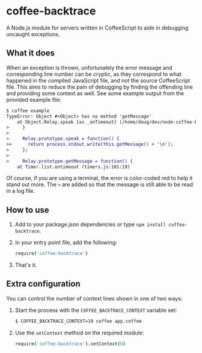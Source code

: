 # coffee-backtrace

A Node.js module for servers written in CoffeeScript to aide in debugging
uncaught exceptions.

## What it does

When an exception is thrown, unfortunately the error message and corresponding
line number can be cryptic, as they correspond to what happened in the compiled
JavaScript file, and not the source CoffeeScript file. This aims to reduce the
pain of debugging by finding the offending line and providing some context as
well. See some example output from the provided example file:

```diff
$ coffee example
TypeError: Object #<Object> has no method 'getMessage'
    at Object.Relay.speak [as _onTimeout] (/home/doug/dev/node-coffee-backtrace/example.coffee:13:40)
>     }
>
>     Relay.prototype.speak = function() {
>>      return process.stdout.write(this.getMessage() + '\n');
>     };
>
>     Relay.prototype.getMessage = function() {
    at Timer.list.ontimeout (timers.js:101:19)
```

Of course, if you are using a terminal, the error is color-coded red to help it
stand out more. The `>` are added so that the message is still able to be read
in a log file.

## How to use

1. Add to your package.json dependencies or type `npm install coffee-backtrace`.

2.  In your entry point file, add the following:

    ```coffee
    require('coffee-backtrace')
    ```

3. That's it.

## Extra configuration

You can control the number of context lines shown in one of two ways:

1. Start the process with the `COFFEE_BACKTRACE_CONTEXT` variable set:

    ```sh
    $ COFFEE_BACKTRACE_CONTEXT=10 coffee app.coffee
    ```

2. Use the `setContext` method on the required module:

    ```coffee
    require('coffee-backtrace').setContext(0)
    ```

